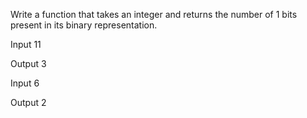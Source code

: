 Write a function that takes an integer and returns the number of 1 bits present in its binary representation.

Input
11

Output
3

Input
6

Output
2

